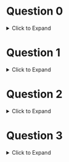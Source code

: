 # Question 0

<details>
  <summary>Click to Expand</summary>

  Enter your _full name_ between the double quotes provided.

  _Your response should be 2 lines long_

</details>

# Question 1

<details>
  <summary>Click to Expand</summary>

  Define 4 the following 4 variables based on these requirements:
  * `x`: any integer
  * `y`: any float
  * `dept`: upper or lowercase string with our department abbreviation (4 letters)
  * `flag`: any boolean


  _Your response should be 4 lines long_

</details>

# Question 2

<details>
  <summary>Click to Expand</summary>

  1. Define a variable `age` with your current age.
  2. Use the correct built-in function to display `age`'s type (do not use a `print()` statement!)

  _Your response should be 2 lines long_

</details>

# Question 3

<details>
  <summary>Click to Expand</summary>

  1. Define a string variable `user_id` and set it equal to the numeric part of your eid i.e. hef372 becomes just "372".
  2. Cast the `user_id` variable as an integer, saving the result in a new variable called `uid`
  3. Output the value of `uid` by typing the variable name on a separate line (do not use `print()`)

  _Your response should be 3 lines long_

</details>
